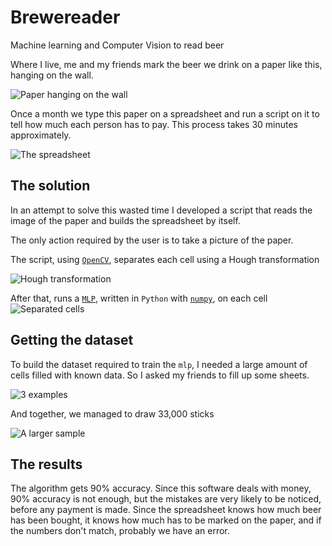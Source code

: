 # Brewereader
Machine learning and Computer Vision to read beer

Where I live, me and my friends mark the beer we drink on a paper like this, hanging on the wall.

![Paper hanging on the wall](https://raw.githubusercontent.com/ceafdc/Brewereader/master/README_Images/img1.jpg)

Once a month we type this paper on a spreadsheet and run a script on it to tell how much each person has to pay. This process takes 30 minutes approximately.

![The spreadsheet](https://raw.githubusercontent.com/ceafdc/Brewereader/master/README_Images/img7.png)

## The solution

In an attempt to solve this wasted time I developed a script that reads the image of the paper and builds the spreadsheet by itself.

The only action required by the user is to take a picture of the paper.

The script, using [`OpenCV`](http://opencv.org/), separates each cell using a Hough transformation

![Hough transformation](https://raw.githubusercontent.com/ceafdc/Brewereader/master/README_Images/img5.png)

After that, runs a [`MLP`](https://en.wikipedia.org/wiki/Multilayer_perceptron), written in `Python` with [`numpy`](http://www.numpy.org), on each cell
![Separated cells](https://raw.githubusercontent.com/ceafdc/Brewereader/master/README_Images/img6.png)

## Getting the dataset

To build the dataset required to train the `mlp`, I needed a large amount of cells filled with known data. So I asked my friends to fill up some sheets.

![3 examples](https://raw.githubusercontent.com/ceafdc/Brewereader/master/README_Images/img3.png)

And together, we managed to draw 33,000 sticks

![A larger sample](https://raw.githubusercontent.com/ceafdc/Brewereader/master/README_Images/img4.png)

## The results

The algorithm gets 90% accuracy. Since this software deals with money, 90% accuracy is not enough, but the mistakes are very likely to be noticed, before any payment is made. Since the spreadsheet knows how much beer has been bought, it knows how much has to be marked on the paper, and if the numbers don't match, probably we have an error.